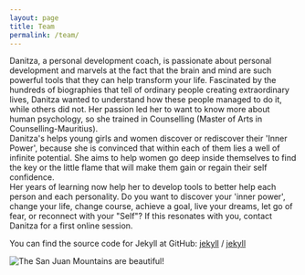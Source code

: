```yaml
---
layout: page
title: Team
permalink: /team/
---
```


Danitza, a personal development coach, is passionate about personal development and marvels at the  fact that the brain and mind are such powerful tools that they can help transform your life. Fascinated by the hundreds of biographies that tell of ordinary people creating extraordinary lives,  Danitza wanted to understand how these people managed to do it, while others did not. Her passion led  her to want to know more about human psychology, so she trained in Counselling (Master of Arts in  Counselling-Mauritius).  
Danitza's helps young girls and women discover or rediscover their 'Inner Power', because  she is convinced that within each of them lies a well of infinite potential. She aims to help women go  deep inside themselves to find the key or the little flame that will make them gain or regain their self confidence.  
Her years of learning now help her to develop tools to better help each person and each personality. Do you want to discover your 'inner power', change your life, change course, achieve a goal, live your  dreams, let go of fear, or reconnect with your "Self"? 
If this resonates with you, contact Danitza for a first online session.

You can find the source code for Jekyll at GitHub:
[jekyll][jekyll-organization] /
[jekyll](https://github.com/jekyll/jekyll)


[jekyll-organization]: https://github.com/jekyll
![The San Juan Mountains are beautiful!](/assets/images/san-juan-mountains.avif "San Juan Mountains")